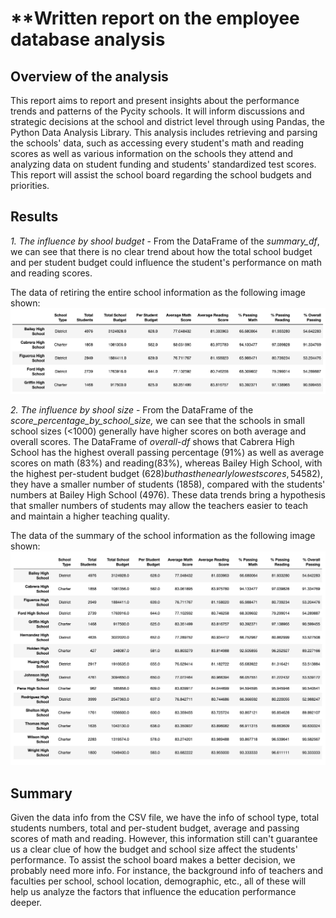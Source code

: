 # **Written report on the employee database analysis


## **Overview of the analysis**

This report aims to report and present insights about the performance trends and patterns of the Pycity schools. It will inform discussions and strategic decisions at the school and district level through using Pandas, the Python Data Analysis Library. This analysis includes retrieving and parsing the schools' data, such as accessing every student's math and reading scores as well as various information on the schools they attend and analyzing data on student funding and students' standardized test scores. This report will assist the school board regarding the school budgets and priorities.

## **Results**

*1. The influence by shool budget*
      -  From the DataFrame of the *summary_df*, we can see that there is no clear trend about how the total school budget and per student budget could influence the student's performance on math and reading scores.

The data of retiring the entire school information as the following image shown:
      ![This is an image](https://github.com/ruimin1231/School_District_Analysis/blob/main/summary_df.png)

      
*2. The influence by shool size*
            -  From the DataFrame of the *score_percentage_by_school_size,* we can see that the schools in small school sizes (<1000) generally have higher scores on both average and overall scores. The DataFrame of *overall-df* shows that Cabrera High School has the highest overall passing percentage (91%) as well as average scores on math (83%) and reading(83%), whereas Bailey High School, with the highest per-student budget ($628) but has the nearly lowest scores, 54% on overall passing, 77% on average math score and 81% on reading score. Though Cabrera High School has quite a lower per-student budget ($582), they have a smaller number of students (1858), compared with the students' numbers at Bailey High School (4976). These data trends bring a hypothesis that smaller numbers of students may allow the teachers easier to teach and maintain a higher teaching quality.
      
The data of the summary of the school information as the following image shown:
      ![This is an image](https://github.com/ruimin1231/School_District_Analysis/blob/main/overall_df.png)



## **Summary**

Given the data info from the CSV file, we have the info of school type, total students numbers, total and per-student budget, average and passing scores of math and reading. However, this information still can't guarantee us a clear clue of how the budget and school size affect the students' performance. To assist the school board makes a better decision, we probably need more info. For instance, the background info of teachers and faculties per school, school location, demographic, etc., all of these will help us analyze the factors that influence the education performance deeper.


